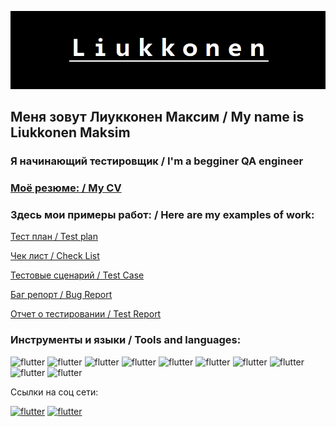 ![Header](https://github.com/Tokehos/Tokehos/blob/main/assets/logo_nrw.bmp)

## Меня зовут Лиукконен Максим / My name is Liukkonen Maksim
### Я начинающий тестировщик / I'm a begginer QA engineer

### [Моё резюме: / My CV](https://drive.google.com/file/d/1lhI__d0TnvkC116mJvR_p2THZOC4LB8h/view?usp=sharing)



### Здесь мои примеры работ: / Here are my examples of work:
 [Тест план / Test plan](https://github.com/Tokehos/Test-plan)

[Чек лист / Check List](https://github.com/Tokehos/Check-list) 

[Тестовые сценарий / Test Case](https://github.com/Tokehos/Test-Case) 

[Баг репорт / Bug Report](https://github.com/Tokehos/Bug-report) 

[Отчет о тестировании / Test Report](https://github.com/Tokehos/Test-report)



### Инструменты и языки / Tools and languages:
![flutter](https://img.shields.io/badge/Postman-1F1E1F?style=for-the-badge&logo=postman)
![flutter](https://img.shields.io/badge/JMeter-1F1E1F?style=for-the-badge&logo=jmerer) 
![flutter](https://img.shields.io/badge/DevTools-1F1E1F?style=for-the-badge&logo=devtools) 
![flutter](https://img.shields.io/badge/Jira-1F1E1F?style=for-the-badge&logo=jira) 
![flutter](https://img.shields.io/badge/Swagger-1F1E1F?style=for-the-badge&logo=swagger) 
![flutter](https://img.shields.io/badge/MySQL-1F1E1F?style=for-the-badge&logo=MySQL)
![flutter](https://img.shields.io/badge/Git-1F1E1F?style=for-the-badge&logo=Git) 
![flutter](https://img.shields.io/badge/JAVA-1F1E1F?style=for-the-badge&logo=java)   
![flutter](https://img.shields.io/badge/GitHub-1F1E1F?style=for-the-badge&logo=github)
![flutter](https://img.shields.io/badge/Genymotion-1F1E1F?style=for-the-badge&logo=genymotion) 

Ссылки на соц сети:

[![flutter](https://img.shields.io/badge/Telegram-1F1E1F?style=for-the-badge&logo=telegram)](https://t.me/tokehos)   [![flutter](https://img.shields.io/badge/linkedin-1F1E1F?style=for-the-badge&logo=linkedin)](https://www.linkedin.com/mwlite/in/максим-лиукконен-785242250)  
